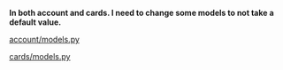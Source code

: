 **In both account and cards. I need to change some models to not take a default value.**

[account/models.py](account/models.py)

[cards/models.py](cards/models.py)
